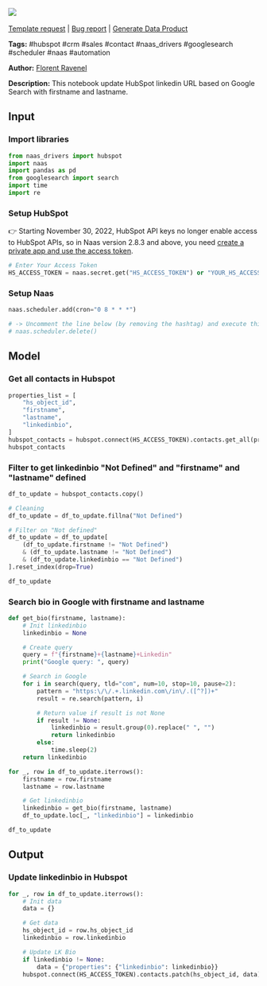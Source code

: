 <a href="https://app.naas.ai/user-redirect/naas/downloader?url=https://raw.githubusercontent.com/jupyter-naas/awesome-notebooks/master/HubSpot/HubSpot_Update_linkedinbio_from_google.ipynb" target="_parent"><img src="https://naasai-public.s3.eu-west-3.amazonaws.com/Open_in_Naas_Lab.svg"/></a><br><br><a href="https://github.com/jupyter-naas/awesome-notebooks/issues/new?assignees=&labels=&template=template-request.md&title=Tool+-+Action+of+the+notebook+">Template request</a> | <a href="https://github.com/jupyter-naas/awesome-notebooks/issues/new?assignees=&labels=bug&template=bug_report.md&title=HubSpot+-+Update+linkedinbio+from+google:+Error+short+description">Bug report</a> | <a href="https://app.naas.ai/user-redirect/naas/downloader?url=https://raw.githubusercontent.com/jupyter-naas/awesome-notebooks/master/Naas/Naas_Start_data_product.ipynb" target="_parent">Generate Data Product</a>

**Tags:** #hubspot #crm #sales #contact #naas_drivers #googlesearch #scheduler #naas #automation

**Author:** [Florent Ravenel](https://www.linkedin.com/in/florent-ravenel/)

**Description:** This notebook update HubSpot linkedin URL based on Google Search with firstname and lastname.

## Input

### Import libraries


```python
from naas_drivers import hubspot
import naas
import pandas as pd
from googlesearch import search
import time
import re
```

### Setup HubSpot
👉 Starting November 30, 2022, HubSpot API keys no longer enable access to HubSpot APIs, so in Naas version 2.8.3 and above, you need [create a private app and use the access token](https://developers.hubspot.com/docs/api/private-apps).


```python
# Enter Your Access Token
HS_ACCESS_TOKEN = naas.secret.get("HS_ACCESS_TOKEN") or "YOUR_HS_ACCESS_TOKEN"
```

### Setup Naas


```python
naas.scheduler.add(cron="0 8 * * *")

# -> Uncomment the line below (by removing the hashtag) and execute this cell to remove your scheduler
# naas.scheduler.delete()
```

## Model

### Get all contacts in Hubspot


```python
properties_list = [
    "hs_object_id",
    "firstname",
    "lastname",
    "linkedinbio",
]
hubspot_contacts = hubspot.connect(HS_ACCESS_TOKEN).contacts.get_all(properties_list)
hubspot_contacts
```

### Filter to get linkedinbio "Not Defined" and "firstname" and "lastname" defined


```python
df_to_update = hubspot_contacts.copy()

# Cleaning
df_to_update = df_to_update.fillna("Not Defined")

# Filter on "Not defined"
df_to_update = df_to_update[
    (df_to_update.firstname != "Not Defined")
    & (df_to_update.lastname != "Not Defined")
    & (df_to_update.linkedinbio == "Not Defined")
].reset_index(drop=True)

df_to_update
```

### Search bio in Google with firstname and lastname


```python
def get_bio(firstname, lastname):
    # Init linkedinbio
    linkedinbio = None

    # Create query
    query = f"{firstname}+{lastname}+Linkedin"
    print("Google query: ", query)

    # Search in Google
    for i in search(query, tld="com", num=10, stop=10, pause=2):
        pattern = "https:\/\/.+.linkedin.com\/in\/.([^?])+"
        result = re.search(pattern, i)

        # Return value if result is not None
        if result != None:
            linkedinbio = result.group(0).replace(" ", "")
            return linkedinbio
        else:
            time.sleep(2)
    return linkedinbio
```


```python
for _, row in df_to_update.iterrows():
    firstname = row.firstname
    lastname = row.lastname

    # Get linkedinbio
    linkedinbio = get_bio(firstname, lastname)
    df_to_update.loc[_, "linkedinbio"] = linkedinbio

df_to_update
```

## Output

### Update linkedinbio in Hubspot


```python
for _, row in df_to_update.iterrows():
    # Init data
    data = {}

    # Get data
    hs_object_id = row.hs_object_id
    linkedinbio = row.linkedinbio

    # Update LK Bio
    if linkedinbio != None:
        data = {"properties": {"linkedinbio": linkedinbio}}
    hubspot.connect(HS_ACCESS_TOKEN).contacts.patch(hs_object_id, data)
```
